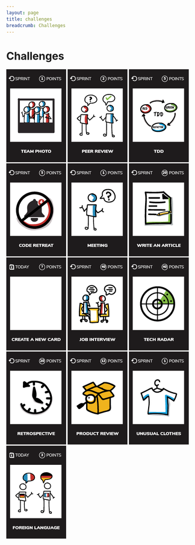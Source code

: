 ```yaml
---
layout: page
title: challenges
breadcrumb: Challenges
---
```


# Challenges
[![Take a photo with your team](images/team-photo.png)](team-photo)
[![Do a pair review in an other team](images/peer-review.png)](peer-review)
[![Write a functionality using TDD](images/tdd.png)](tdd)
[![Code retreat](images/code-retreat.png)](code-retreat)
[![Ask a question during your next meeting](images/meeting.png)](meeting)
[![Write an article](images/Write-an-article.png)](write-an-article)
[![Create a new card](images/create-a-new-card.png)](create-a-new-card)
[![Participate to a job interview](images/job-interview.png)](job-interview)
[![Technology radar](images/tech-radar.png)](tech-radar)
[![Facilitate a retrospective](images/retrospective.png)](retrospective)
[![Lead a product review](images/product-review.png)](product-review)
[![Wear unusual clothes](images/unusual-clothes.png)](unusual-clothes)
[![Foreign language](images/foreign-language.png)](foreign-language)
